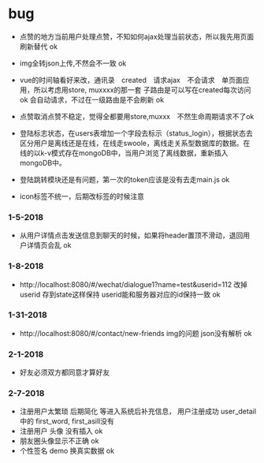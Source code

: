 # bug

* 点赞的地方当前用户处理点赞，不知如何ajax处理当前状态，所以我先用页面刷新替代 ok
* img全转json上传,不然会不一致 ok
* vue的时间轴看好来改，通讯录　created　请求ajax　不会请求　单页面应用，所以考虑用store, muxxxx的那一套 子路由是可以写在created每次访问 ok
会自动请求，不过在一级路由是不会刷新 ok
* 点赞取消点赞不稳定，觉得全都要用store,muxxx　不然生命周期请求不了ok


* 登陆标志状态，在users表增加一个字段去标示（status_login），根据状态去区分用户是离线还是在线，在线走swoole，离线走关系型数据库的数据。在线的以k-v模式存在mongoDB中，当用户浏览了离线数据，重新插入mongoDB中。
* 登陆跳转模块还是有问题，第一次的token应该是没有去走main.js ok
* icon标签不统一，后期改标签的时候注意



### 1-5-2018
* 从用户详情点击发送信息到聊天的时候，如果将header置顶不滑动，退回用户详情页会乱 ok

### 1-8-2018
* http://localhost:8080/#/wechat/dialogue1?name=test&userid=112 改掉userid 存到state这样保持 userid能和服务器对应的id保持一致 ok

### 1-31-2018
* http://localhost:8080/#/contact/new-friends img的问题 json没有解析 ok

### 2-1-2018
* 好友必须双方都同意才算好友

### 2-7-2018
* 注册用户太繁琐 后期简化 等进入系统后补充信息， 用户注册成功 user_detail 中的 first_word, first_asill没有
* 注册用户 头像 没有插入 ok
* 朋友圈头像显示不正确 ok
* 个性签名 demo 换真实数据 ok
